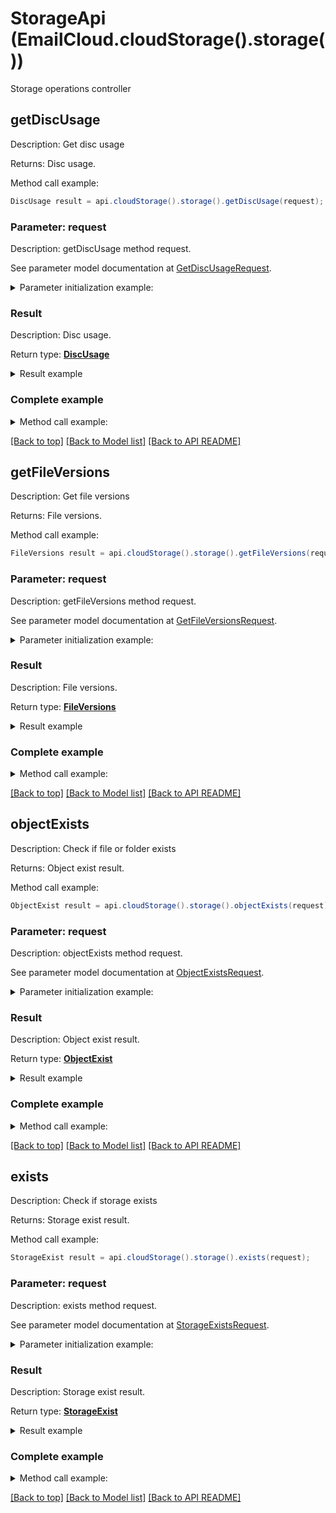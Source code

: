 # StorageApi (EmailCloud.cloudStorage().storage())

Storage operations controller

<a name="getDiscUsage"></a>
## getDiscUsage

Description: Get disc usage

Returns: Disc usage.

Method call example:
```java
DiscUsage result = api.cloudStorage().storage().getDiscUsage(request);
```


### Parameter: request

Description: getDiscUsage method request.

See parameter model documentation at [GetDiscUsageRequest](GetDiscUsageRequest.md).

<details>
    <summary>Parameter initialization example:</summary>

```java
GetDiscUsageRequest request = Models.getDiscUsageRequest()
    .storageName("First Storage")
    .build();
```

</details>

### Result

Description: Disc usage.

Return type: [**DiscUsage**](DiscUsage.md)

<details>
    <summary>Result example</summary>

```java
result = Models.discUsage()
    .usedSize(1048576)
    .totalSize(3145728)
    .build();
```
</details>

### Complete example

<details>
    <summary>Method call example:</summary>

```java
EmailCloud api = new EmailCloud(clientSecret, clientId);

// Prepare parameters:
GetDiscUsageRequest request = Models.getDiscUsageRequest()
    .storageName("First Storage")
    .build();

// Call method:
DiscUsage result = api.cloudStorage().storage().getDiscUsage(request);

// Result example:
result = Models.discUsage()
    .usedSize(1048576)
    .totalSize(3145728)
    .build();

```

</details>

[[Back to top]](#) [[Back to Model list]](Models.md) [[Back to API README]](README.md)

<a name="getFileVersions"></a>
## getFileVersions

Description: Get file versions

Returns: File versions.

Method call example:
```java
FileVersions result = api.cloudStorage().storage().getFileVersions(request);
```


### Parameter: request

Description: getFileVersions method request.

See parameter model documentation at [GetFileVersionsRequest](GetFileVersionsRequest.md).

<details>
    <summary>Parameter initialization example:</summary>

```java
GetFileVersionsRequest request = Models.getFileVersionsRequest()
    .path("/storage/path/to/file.ext")
    .storageName("First Storage")
    .build();
```

</details>

### Result

Description: File versions.

Return type: [**FileVersions**](FileVersions.md)

<details>
    <summary>Result example</summary>

```java
result = Models.fileVersions()
    .value(Arrays.<FileVersion>asList(
        Models.fileVersion()
            .versionId("d5afd857-8797-4ca0-b806-a03fdfc3831f")
            .isLatest(true)
            .name("file.ext")
            .modifiedDate(Calendar.getInstance().getTime())
            .size(4096)
            .path("/storage/path/to")
            .build()))
    .build();
```
</details>

### Complete example

<details>
    <summary>Method call example:</summary>

```java
EmailCloud api = new EmailCloud(clientSecret, clientId);

// Prepare parameters:
GetFileVersionsRequest request = Models.getFileVersionsRequest()
    .path("/storage/path/to/file.ext")
    .storageName("First Storage")
    .build();

// Call method:
FileVersions result = api.cloudStorage().storage().getFileVersions(request);

// Result example:
result = Models.fileVersions()
    .value(Arrays.<FileVersion>asList(
        Models.fileVersion()
            .versionId("d5afd857-8797-4ca0-b806-a03fdfc3831f")
            .isLatest(true)
            .name("file.ext")
            .modifiedDate(Calendar.getInstance().getTime())
            .size(4096)
            .path("/storage/path/to")
            .build()))
    .build();

```

</details>

[[Back to top]](#) [[Back to Model list]](Models.md) [[Back to API README]](README.md)

<a name="objectExists"></a>
## objectExists

Description: Check if file or folder exists

Returns: Object exist result.

Method call example:
```java
ObjectExist result = api.cloudStorage().storage().objectExists(request);
```


### Parameter: request

Description: objectExists method request.

See parameter model documentation at [ObjectExistsRequest](ObjectExistsRequest.md).

<details>
    <summary>Parameter initialization example:</summary>

```java
ObjectExistsRequest request = Models.objectExistsRequest()
    .path("/storage/path/to/folder/or/file.ext")
    .storageName("First Storage")
    .build();
```

</details>

### Result

Description: Object exist result.

Return type: [**ObjectExist**](ObjectExist.md)

<details>
    <summary>Result example</summary>

```java
result = Models.objectExist()
    .exists(true)
    .build();
```
</details>

### Complete example

<details>
    <summary>Method call example:</summary>

```java
EmailCloud api = new EmailCloud(clientSecret, clientId);

// Prepare parameters:
ObjectExistsRequest request = Models.objectExistsRequest()
    .path("/storage/path/to/folder/or/file.ext")
    .storageName("First Storage")
    .build();

// Call method:
ObjectExist result = api.cloudStorage().storage().objectExists(request);

// Result example:
result = Models.objectExist()
    .exists(true)
    .build();

```

</details>

[[Back to top]](#) [[Back to Model list]](Models.md) [[Back to API README]](README.md)

<a name="exists"></a>
## exists

Description: Check if storage exists

Returns: Storage exist result.

Method call example:
```java
StorageExist result = api.cloudStorage().storage().exists(request);
```


### Parameter: request

Description: exists method request.

See parameter model documentation at [StorageExistsRequest](StorageExistsRequest.md).

<details>
    <summary>Parameter initialization example:</summary>

```java
StorageExistsRequest request = Models.storageExistsRequest()
    .storageName("First Storage")
    .build();
```

</details>

### Result

Description: Storage exist result.

Return type: [**StorageExist**](StorageExist.md)

<details>
    <summary>Result example</summary>

```java
result = Models.storageExist()
    .exists(true)
    .build();
```
</details>

### Complete example

<details>
    <summary>Method call example:</summary>

```java
EmailCloud api = new EmailCloud(clientSecret, clientId);

// Prepare parameters:
StorageExistsRequest request = Models.storageExistsRequest()
    .storageName("First Storage")
    .build();

// Call method:
StorageExist result = api.cloudStorage().storage().exists(request);

// Result example:
result = Models.storageExist()
    .exists(true)
    .build();

```

</details>

[[Back to top]](#) [[Back to Model list]](Models.md) [[Back to API README]](README.md)

